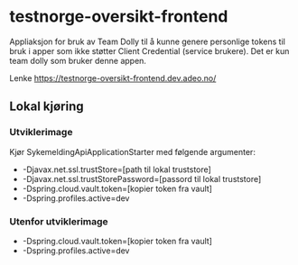 # testnorge-oversikt-frontend

Appliaksjon for bruk av Team Dolly til å kunne genere personlige tokens til bruk i apper som ikke støtter Client Credential (service brukere).
Det er kun team dolly som bruker denne appen. 

Lenke https://testnorge-oversikt-frontend.dev.adeo.no/ 


## Lokal kjøring
   
### Utviklerimage
Kjør SykemeldingApiApplicationStarter med følgende argumenter:
 - -Djavax.net.ssl.trustStore=[path til lokal truststore]
 - -Djavax.net.ssl.trustStorePassword=[passord til lokal truststore]
 - -Dspring.cloud.vault.token=[kopier token fra vault]
 - -Dspring.profiles.active=dev
    
### Utenfor utviklerimage
 - -Dspring.cloud.vault.token=[kopier token fra vault]
 - -Dspring.profiles.active=dev